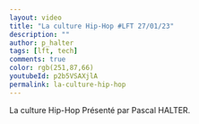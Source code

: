 ```yaml
---
layout: video
title: "La culture Hip-Hop #LFT 27/01/23"
description: ""
author: p_halter
tags: [lft, tech]
comments: true
color: rgb(251,87,66)
youtubeId: p2b5VSAXjlA
permalink: la-culture-hip-hop
---
```


La culture Hip-Hop
Présenté par Pascal HALTER.
